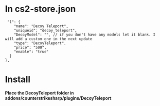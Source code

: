 # In cs2-store.json

     "1": {
        "name": "Decoy Teleport",
        "uniqueid": "decoy_teleport",
        "DecoyModel": "", // if you don't have any models let it blank. I will add a custom one in the next update
        "type": "DecoyTeleport",
        "price": "500",
        "enable": "true"
      }
    },
# Install
**Place the DecoyTeleport folder in addons/counterstrikesharp/plugins/DecoyTeleport**



